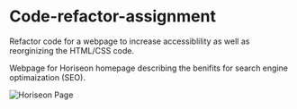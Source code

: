 # Code-refactor-assignment

Refactor code for a webpage to increase accessiblility as well as reorginizing the HTML/CSS code.

Webpage for Horiseon homepage describing the benifits for search engine optimaization (SEO).

![Horiseon Page](/assets/images/Horiseon.png)
